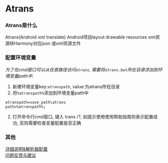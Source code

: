 # Atrans

### Atrans是什么
Atrans(Android xml translate) Android项目layout drawable resources xml资源转Harmony对应json 或xml资源文件

### 配置环境变量 
*为了在cmd窗口可以从任意路径访问`atrans`, 需要将`atrans.bat`所在目录添加到环境变量path中*.
1. 新建环境变量key:`atranspath`, value:为atrans所在目录
2. 将`%atranspath%`添加到环境变量path中
```path
atranspath=save_path\atrans
path=%atranspath%;
```
2. 打开命令行cmd窗口, 键入 trans /?, 如提示使用使用帮助指南则表示配置成功, 否则需要检查变量配置是否正确

### 其他
[详细说明&解析器配置](https://github.com/yuxiangxin/Atrans)    
[问题反馈与建议](https://github.com/yuxiangxin/Atrans/issues/new)
